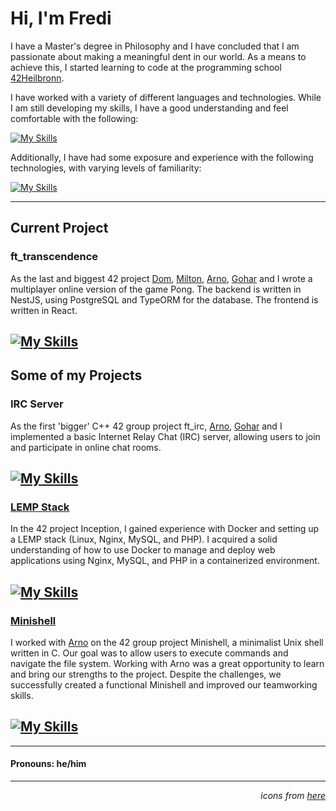 # Hi, I'm Fredi

I have a Master's degree in Philosophy and I have concluded that I am passionate about making a meaningful dent in our world. As a means to achieve this, I started learning to code at the programming school [42Heilbronn](https://www.42heilbronn.de/en/?gclid=CjwKCAiA0JKfBhBIEiwAPhZXDw4H5-SlQtCjI4UeUxtBLCjbAbaIRvnXh2Xd_n7XhlPpnoXJQT3XPhoC0bQQAvD_BwE).

I have worked with a variety of different languages and technologies. While I am still developing my skills, I have a good understanding and feel comfortable with the following:

[![My Skills](https://skillicons.dev/icons?i=c,cpp,bash,docker,git,github,stackoverflow,vscode)](https://skillicons.dev)

Additionally, I have had some exposure and experience with the following technologies, with varying levels of familiarity:

[![My Skills](https://skillicons.dev/icons?i=js,nestjs,react,matlab,aws,linux,nginx,mysql,postgres,postman,wordpress,markdown)](https://skillicons.dev)

--- 

## Current Project

### ft_transcendence

As the last and biggest 42 project [Dom](https://github.com/Domas182), [Milton](https://github.com/Pyr-0), [Arno](https://github.com/AF200), [Gohar](https://github.com/goharalisiddiqui) and I wrote a multiplayer online version of the game Pong. The backend is written in NestJS, using PostgreSQL and TypeORM for the database. The frontend is written in React. 

[![My Skills](https://skillicons.dev/icons?i=nestjs,react,postgres,docker,postman)](https://skillicons.dev)
---
## Some of my Projects

### IRC Server

As the first 'bigger' C++ 42 group project ft_irc, [Arno](https://github.com/AF200), [Gohar](https://github.com/goharalisiddiqui) and I implemented a basic Internet Relay Chat (IRC) server, allowing users to join and participate in online chat rooms.

[![My Skills](https://skillicons.dev/icons?i=cpp)](https://skillicons.dev)
---
### [LEMP Stack](https://github.com/Fredi-B/42_inception)

In the 42 project Inception, I gained experience with Docker and setting up a LEMP stack (Linux, Nginx, MySQL, and PHP). I acquired a solid understanding of how to use Docker to manage and deploy web applications using Nginx, MySQL, and PHP in a containerized environment.

[![My Skills](https://skillicons.dev/icons?i=docker,linux,nginx,mysql,wordpress)](https://skillicons.dev)
---
### [Minishell](https://github.com/Fredi-B/42_minishell)

I worked with [Arno](https://github.com/AF200) on the 42 group project Minishell, a minimalist Unix shell written in C. Our goal was to allow users to execute commands and navigate the file system. Working with Arno was a great opportunity to learn and bring our strengths to the project. Despite the challenges, we successfully created a functional Minishell and improved our teamworking skills.

[![My Skills](https://skillicons.dev/icons?i=c)](https://skillicons.dev)
---
---

#### Pronouns: he/him

---
*<p align="right"> icons from [here](https://github.com/tandpfun/skill-icons)</p>*

<!--
**Fredi-B/Fredi-B** is a ✨ _special_ ✨ repository because its `README.md` (this file) appears on your GitHub profile.

Here are some ideas to get you started:

- 🔭 I’m currently working on ...
- 🌱 I’m currently learning ...
- 👯 I’m looking to collaborate on ...
- 🤔 I’m looking for help with ...
- 💬 Ask me about ...
- 📫 How to reach me: ...
- 😄 Pronouns: ...
- ⚡ Fun fact: ...
-->
